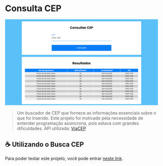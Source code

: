 # Consulta CEP

<img src="preview.png" alt="Consulta CEP">

> Um buscador de CEP que fornece as informações essenciais sobre o que foi inserido. Este projeto foi motivado pela necessidade de entender programação assíncrona, pois estava com grandes dificuldades.
API utilizada: [ViaCEP](https://viacep.com.br/)

## ☕ Utilizando o Busca CEP

Para poder testar este projeto, você pode entrar [neste link](https://bit.ly/ybruno0709prj2).
